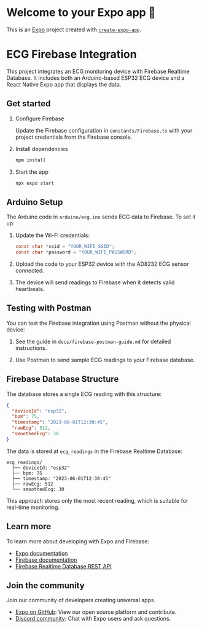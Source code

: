 # Welcome to your Expo app 👋

This is an [Expo](https://expo.dev) project created with [`create-expo-app`](https://www.npmjs.com/package/create-expo-app).

# ECG Firebase Integration

This project integrates an ECG monitoring device with Firebase Realtime Database. It includes both an Arduino-based ESP32 ECG device and a React Native Expo app that displays the data.

## Get started

1. Configure Firebase
   
   Update the Firebase configuration in `constants/Firebase.ts` with your project credentials from the Firebase console.

2. Install dependencies

   ```bash
   npm install
   ```

3. Start the app

   ```bash
   npx expo start
   ```

## Arduino Setup

The Arduino code in `arduino/ecg.ino` sends ECG data to Firebase. To set it up:

1. Update the Wi-Fi credentials:
   ```c
   const char *ssid = "YOUR_WIFI_SSID";
   const char *password = "YOUR_WIFI_PASSWORD";
   ```

2. Upload the code to your ESP32 device with the AD8232 ECG sensor connected.

3. The device will send readings to Firebase when it detects valid heartbeats.

## Testing with Postman

You can test the Firebase integration using Postman without the physical device:

1. See the guide in `docs/firebase-postman-guide.md` for detailed instructions.

2. Use Postman to send sample ECG readings to your Firebase database.

## Firebase Database Structure

The database stores a single ECG reading with this structure:

```json
{
  "deviceId": "esp32",
  "bpm": 75,
  "timestamp": "2023-06-01T12:30:45",
  "rawEcg": 512,
  "smoothedEcg": 30
}
```

The data is stored at `ecg_readings` in the Firebase Realtime Database:
```
ecg_readings/
  ├── deviceId: "esp32"
  ├── bpm: 75
  ├── timestamp: "2023-06-01T12:30:45"
  ├── rawEcg: 512
  └── smoothedEcg: 30
```

This approach stores only the most recent reading, which is suitable for real-time monitoring.

## Learn more

To learn more about developing with Expo and Firebase:

- [Expo documentation](https://docs.expo.dev/)
- [Firebase documentation](https://firebase.google.com/docs)
- [Firebase Realtime Database REST API](https://firebase.google.com/docs/database/rest/start)

## Join the community

Join our community of developers creating universal apps.

- [Expo on GitHub](https://github.com/expo/expo): View our open source platform and contribute.
- [Discord community](https://chat.expo.dev): Chat with Expo users and ask questions.
